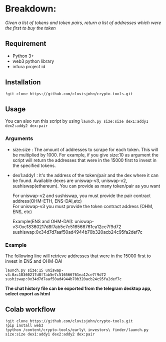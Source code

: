 # Breakdown:

*Given a list of tokens and token pairs, return a list of addresses which were the first to buy the token*


## Requirement
* Python 3+
* web3 python library
* infura project id


## Installation
```
!git clone https://github.com/clovisjohn/crypto-tools.git
```

## Usage
You can also run this script by using `launch.py size:size dex1:addy1 dex2:addy2 dex:pair`

### Arguments
- size:size : The amount of addresses to scrape for each token. This will be multiplied by 1000. For example, if you give size:10 as argument the script will return the addresses that were in the 15000 first to invest in the specified tokens.


- dex1:addy1 : It's the address of the token/pair and the dex where it can be found. Available dexes are uniswap-v3, uniswap-v2, sushiswap(ethereum). You can provide as many token/pair as you want
  
  For uniswap-v2 and sushiswap, you must provide the pair contract address(OHM-ETH, ENS-DAI,etc)\
  For uniswap-v3 you must provide the token contract address (OHM, ENS, etc)
  
  Example(ENS and OHM-DAI): uniswap-v3:0xc18360217d8f7ab5e7c516566761ea12ce7f9d72 sushiswap:0x34d7d7aaf50ad4944b70b320acb24c95fa2def7c
               
### Example
The following line will retrieve addresses that were in the 15000 first to invest in ENS and OHM-DAI 
```
launch.py size:15 uniswap-v3:0xc18360217d8f7ab5e7c516566761ea12ce7f9d72 sushiswap:0x34d7d7aaf50ad4944b70b320acb24c95fa2def7c
```

**The chat history file can be exported from the telegram desktop app, select export as html**

## Colab workflow
```
!git clone https://github.com/clovisjohn/crypto-tools.git
!pip install web3
!python /content/crypto-tools/early\ investors\ finder/launch.py size:size dex1:addy1 dex2:addy2 dex:pair
